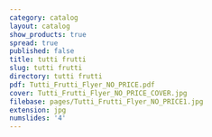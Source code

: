 ```yaml
---
category: catalog
layout: catalog
show_products: true
spread: true
published: false
title: tutti frutti
slug: tutti frutti
directory: tutti frutti
pdf: Tutti_Frutti_Flyer_NO_PRICE.pdf
cover: Tutti_Frutti_Flyer_NO_PRICE_COVER.jpg
filebase: pages/Tutti_Frutti_Flyer_NO_PRICE1.jpg
extension: jpg
numslides: '4'
---
```

